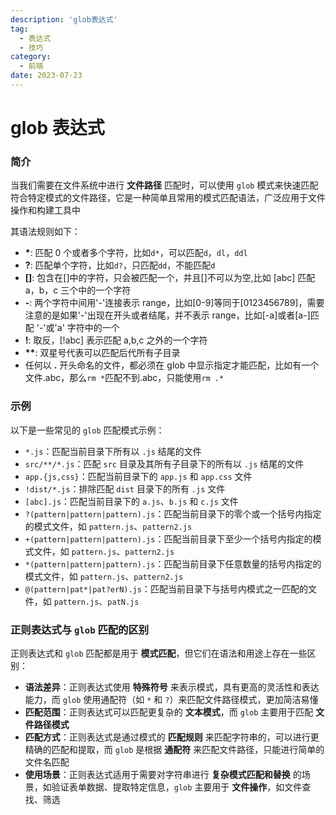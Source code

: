 ```yaml
---
description: 'glob表达式'
tag:
  - 表达式
  - 技巧
category:
  - 前端
date: 2023-07-23
---
```


# glob 表达式

### 简介

当我们需要在文件系统中进行 **文件路径** 匹配时，可以使用 `glob` 模式来快速匹配符合特定模式的文件路径，它是一种简单且常用的模式匹配语法，广泛应用于文件操作和构建工具中

其语法规则如下：

- **\***: 匹配 0 个或者多个字符，比如`d*`，可以匹配`d`，`dl`，`ddl`
- **?**: 匹配单个字符，比如`d?`，只匹配`dd`，不能匹配`d`
- **[]**: 包含在[]中的字符，只会被匹配一个，并且[]不可以为空,比如 [abc] 匹配 a，b，c 三个中的一个字符
- **-**: 两个字符中间用'-'连接表示 range，比如[0-9]等同于[0123456789]，需要注意的是如果'-'出现在开头或者结尾，并不表示 range，比如[-a]或者[a-]匹配 '-'或'a' 字符中的一个
- **!**: 取反，[!abc] 表示匹配 a,b,c 之外的一个字符
- **\*\***: 双星号代表可以匹配后代所有子目录
- 任何以 **.** 开头命名的文件，都必须在 glob 中显示指定才能匹配，比如有一个文件.abc，那么`rm *`匹配不到.abc，只能使用`rm .*`

### 示例

以下是一些常见的 `glob` 匹配模式示例：

- `*.js`：匹配当前目录下所有以 `.js` 结尾的文件
- `src/**/*.js`：匹配 `src` 目录及其所有子目录下的所有以 `.js` 结尾的文件
- `app.{js,css}`：匹配当前目录下的 `app.js` 和 `app.css` 文件
- `!dist/*.js`：排除匹配 `dist` 目录下的所有 `.js` 文件
- `[abc].js`：匹配当前目录下的 `a.js`、`b.js` 和 `c.js` 文件
- `?(pattern|pattern|pattern).js`：匹配当前目录下的零个或一个括号内指定的模式文件，如 `pattern.js`、`pattern2.js`
- `+(pattern|pattern|pattern).js`：匹配当前目录下至少一个括号内指定的模式文件，如 `pattern.js`、`pattern2.js`
- `*(pattern|pattern|pattern).js`：匹配当前目录下任意数量的括号内指定的模式文件，如 `pattern.js`、`pattern2.js`
- `@(pattern|pat*|pat?erN).js`：匹配当前目录下与括号内模式之一匹配的文件，如 `pattern.js`、`patN.js`

### 正则表达式与 `glob` 匹配的区别

正则表达式和 `glob` 匹配都是用于 **模式匹配**，但它们在语法和用途上存在一些区别：

- **语法差异**：正则表达式使用 **特殊符号** 来表示模式，具有更高的灵活性和表达能力，而 `glob` 使用通配符（如 `*` 和 `?`）来匹配文件路径模式，更加简洁易懂
- **匹配范围**：正则表达式可以匹配更复杂的 **文本模式**，而 `glob` 主要用于匹配 **文件路径模式**
- **匹配方式**：正则表达式是通过模式的 **匹配规则** 来匹配字符串的，可以进行更精确的匹配和提取，而 `glob` 是根据 **通配符** 来匹配文件路径，只能进行简单的文件名匹配
- **使用场景**：正则表达式适用于需要对字符串进行 **复杂模式匹配和替换** 的场景，如验证表单数据、提取特定信息，`glob` 主要用于 **文件操作**，如文件查找、筛选

